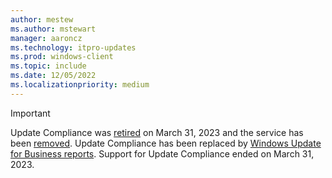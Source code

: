 ```yaml
---
author: mestew
ms.author: mstewart
manager: aaroncz
ms.technology: itpro-updates
ms.prod: windows-client
ms.topic: include
ms.date: 12/05/2022
ms.localizationpriority: medium
---
```

<!--This file is shared by all Update Compliance v1 articles.  -->

> [!Important]
> Update Compliance was [retired](/windows/whats-new/feature-lifecycle#terminology) on March 31, 2023 and the service has been [removed](/windows/whats-new/removed-features). Update Compliance has been replaced by [Windows Update for Business reports](..\wufb-reports-overview.md). Support for Update Compliance ended on March 31, 2023. <!--7748874-->
